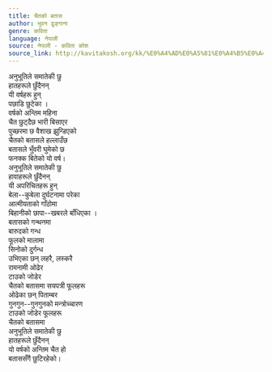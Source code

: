 ```yaml
---
title: चैतको बतास
author: भुवन ढुङ्गाना
genre: कविता
language: नेपाली
source: नेपाली - कविता कोश
source_link: http://kavitakosh.org/kk/%E0%A4%AD%E0%A5%81%E0%A4%B5%E0%A4%A8_%E0%A4%A2%E0%A5%81%E0%A4%99%E0%A5%8D%E0%A4%97%E0%A4%BE%E0%A4%A8%E0%A4%BE
---
```


अनुभूतिले समातेकी छु  
हातहरूले छुँदैनन्  
यी वर्षहरू हुन्  
पछाडि छुटेका ।  
वर्षको अन्तिम महिना  
चैत छुट्दैछ भारी बिसाएर  
पुच्छरमा छ वैशाख झुन्डिएको  
चैतको बतासले हल्लाउँछ  
बतासले भुँवरी घुमेको छ  
फनक्क बितेको यो वर्ष।  
अनुभूतिले समातेकी छु  
हावाहरूले छुँदैनन्  
यी अपरिचितहरू हुन्  
बेला--कुबेला दुर्घटनामा परेका  
आत्मीयताको गाँठोमा  
बिहानीको छापा--खबरले बाँधिएका ।  
बतासको गन्थनमा  
बारुदको गन्ध  
फूलको मालामा  
सिनोको दुर्गन्ध  
उभिएका छन् लहरै, लस्करै  
रामनामी ओढेर  
टाउको जोडेर  
चैतको बतासमा सयपत्री फूलहरू  
ओढेका छन् पिताम्बर  
गुनगुन--गुनगुनको मन्त्रोच्चारण  
टाउको जोडेर फूलहरू  
चैतको बतासमा  
अनुभूतिले समातेकी छु  
हातहरूले छुँदैनन्  
यो वर्षको अन्तिम चैत हो  
बताससँगै छुटिरहेको।
